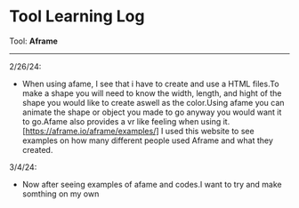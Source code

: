 # Tool Learning Log

Tool: **Aframe**

---

2/26/24:
* When using afame, I see that i have to create and use a HTML files.To make a shape you will need to know the width, length, and hight of the shape you would like to create aswell as the color.Using afame you can animate the shape or object you made to go anyway you would want it to go.Afame also provides a vr like feeling when using it.
[https://aframe.io/aframe/examples/] I used this website to see examples on how many different people used Aframe and what they created.

3/4/24:
* Now after seeing examples of afame and codes.I want to try and make somthing on my own



<!--
* Links you used today (websites, videos, etc)
* Things you tried, progress you made, etc
* Challenges, a-ha moments, etc
* Questions you still have
* What you're going to try next
-->
